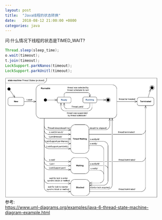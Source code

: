 ```yaml
---
layout: post
title:  "Java线程的状态转换"
date:   2018-08-12 21:00:00 +0800
categories: java
---
```


问:什么情况下线程的状态是TIMED_WAIT?  

```java
Thread.sleep(sleep_time);
o.wait(timeout);
t.join(timeout);
LockSupport.parkNanos(timeout);
LockSupport.parkUnitl(timeout);
```

![Java线程状态转换图](/assets/thread-state.png)
参考:  
<https://www.uml-diagrams.org/examples/java-6-thread-state-machine-diagram-example.html>